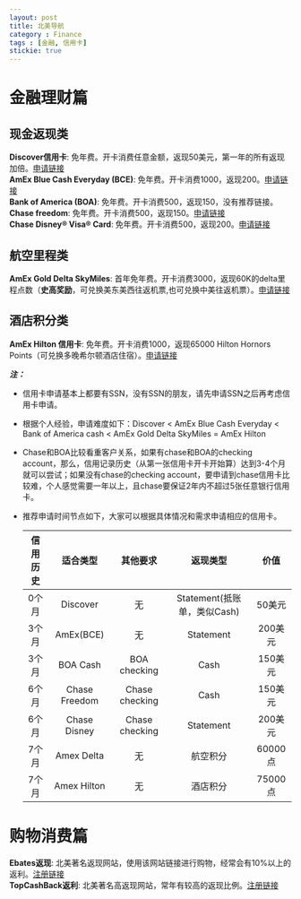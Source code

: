 ```yaml
---
layout: post
title: 北美导航
category : Finance
tags : [金融, 信用卡]
stickie: true
---
```



# 金融理财篇

## 现金返现类
**Discover信用卡**: 免年费。开卡消费任意金额，返现50美元，第一年的所有返现加倍。[申请链接][1]  
**AmEx Blue Cash Everyday (BCE)**: 免年费。开卡消费1000，返现200。[申请链接][2]   
**Bank of America (BOA)**: 免年费。开卡消费500，返现150，没有推荐链接。   
**Chase freedom**: 免年费。开卡消费500，返现150。[申请链接][3]   
**Chase Disney® Visa® Card**: 免年费。开卡消费500，返现200。[申请链接][4]   

## 航空里程类
**AmEx Gold Delta SkyMiles**: 首年免年费。开卡消费3000，返现60K的delta里程点数（**史高奖励**，可兑换美东美西往返机票,也可兑换中美往返机票）。[申请链接][5]   

## 酒店积分类
**AmEx Hilton 信用卡**: 免年费。开卡消费1000，返现65000 Hilton Hornors Points（可兑换多晚希尔顿酒店住宿）。[申请链接][6]  

***注：***
* 信用卡申请基本上都要有SSN，没有SSN的朋友，请先申请SSN之后再考虑信用卡申请。  
* 根据个人经验，申请难度如下：Discover < AmEx Blue Cash Everyday < Bank of America cash < AmEx Gold Delta SkyMiles = AmEx Hilton  
* Chase和BOA比较看重客户关系，如果有chase和BOA的checking account，那么，信用记录历史（从第一张信用卡开卡开始算）达到3-4个月就可以尝试；如果没有chase的checking account，要申请到chase信用卡比较难，个人感觉需要一年以上，且chase要保证2年内不超过5张任意银行信用卡。  
* 推荐申请时间节点如下，大家可以根据具体情况和需求申请相应的信用卡。  
  
  |信用历史|适合类型|其他要求|返现类型|价值|
  | :-: | :-: | :-: | :-: | :-: |
  |0个月|Discover|无|Statement(抵账单，类似Cash)|50美元|
  |3个月|AmEx(BCE)|无|Statement|200美元|
  |3个月|BOA Cash|BOA checking|Cash|150美元|
  |6个月|Chase Freedom|Chase checking|Cash|150美元|
  |6个月|Chase Disney|Chase checking|Statement|200美元|
  |7个月|Amex Delta|无|航空积分|60000点|
  |7个月|Amex Hilton|无|酒店积分|75000点|

# 购物消费篇

**Ebates返现**: 北美著名返现网站，使用该网站链接进行购物，经常会有10%以上的返利。[注册链接][7]  
**TopCashBack返利**: 北美著名高返现网站，常年有较高的返现比例。[注册链接][8]





[1]: https://refer.discover.com/s/32o7u
[2]: http://refer.amex.us/MENGHLOXux?XLINK=MYCP
[3]: https://www.referyourchasecard.com/2/UDUG3W8CER
[4]: https://www.referyourchasecard.com/200/Y4KESEE38Z
[5]: http://refer.amex.us/MENGHL0YVF?XLINK=MYCP
[6]: http://refer.amex.us/MENGHLUEcK?XLINK=MYCP
[7]: https://www.ebates.com/r/LIUMEN56?eeid=28187
[8]: https://www.topcashback.com/ref/member1111691236436

